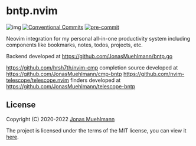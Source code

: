# bntp.nvim
![img](https://img.shields.io/badge/semver-2.0.0-green) [![Conventional Commits](https://img.shields.io/badge/Conventional%20Commits-1.0.0-yellow.svg)](https://conventionalcommits.org) [![pre-commit](https://img.shields.io/badge/pre--commit-enabled-brightgreen?logo=pre-commit&logoColor=white)](https://github.com/pre-commit/pre-commit)

Neovim integration for my personal all-in-one productivity system including components like bookmarks, notes, todos, projects, etc.

Backend developed at https://github.com/JonasMuehlmann/bntp.go

https://github.com/hrsh7th/nvim-cmp completion source developed at https://github.com/JonasMuehlmann/cmp-bntp
https://github.com/nvim-telescope/telescope.nvim finders developed at https://github.com/JonasMuehlmann/telescope-bntp

## License
Copyright (C) 2020-2022 [Jonas Muehlmann](https://github.com/JonasMuehlmann)
 
The project is licensed under the terms of the MIT license, you can view it [here](LICENSE.md).
